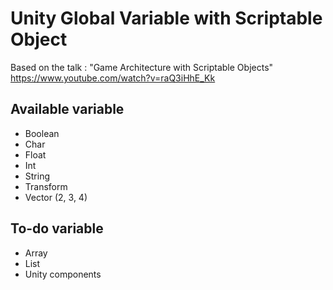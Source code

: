 # Unity Global Variable with Scriptable Object
Based on the talk : "Game Architecture with Scriptable Objects" https://www.youtube.com/watch?v=raQ3iHhE_Kk

## Available variable

- Boolean
- Char
- Float
- Int
- String
- Transform
- Vector (2, 3, 4)

## To-do variable

- Array
- List
- Unity components
